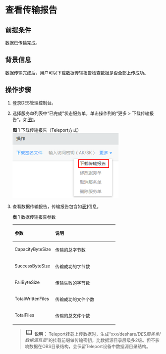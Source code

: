# 查看传输报告<a name="des_01_0025"></a>

## 前提条件<a name="des_01_0051_gen-id1.7.6.12.2"></a>

数据已传输完成。

## 背景信息<a name="des_01_0051_gen-id1.7.6.12.4.2"></a>

数据传输完成后，用户可以下载数据传输报告检查数据是否全部上传成功。

## 操作步骤<a name="des_01_0051_section32325424"></a>

1.  登录DES管理控制台。
2.  选择服务单列表中“已完成”状态服务单，单击操作列的“更多  \> 下载传输报告”。如[图1](#des_01_0051_fig11222155451114)。

    **图 1**  下载传输报告（Teleport方式）<a name="des_01_0051_fig11222155451114"></a>  
    ![](figures/下载传输报告（Teleport方式）.png "下载传输报告（Teleport方式）")

3.  查看数据传输报告，传输报告包含如[表1](#des_01_0051_d0e3814)信息。

    **表 1**  数据传输报告参数

    <a name="des_01_0051_d0e3814"></a>
    <table><thead align="left"><tr id="des_01_0051_row36709949"><th class="cellrowborder" valign="top" width="39.34%" id="mcps1.2.3.1.1"><p id="p20715931"><a name="p20715931"></a><a name="p20715931"></a>参数</p>
    </th>
    <th class="cellrowborder" valign="top" width="60.660000000000004%" id="mcps1.2.3.1.2"><p id="p268861"><a name="p268861"></a><a name="p268861"></a>说明</p>
    </th>
    </tr>
    </thead>
    <tbody><tr id="des_01_0051_row21777804"><td class="cellrowborder" valign="top" width="39.34%" headers="mcps1.2.3.1.1 "><p id="p19171695"><a name="p19171695"></a><a name="p19171695"></a>CapacityByteSize</p>
    </td>
    <td class="cellrowborder" valign="top" width="60.660000000000004%" headers="mcps1.2.3.1.2 "><p id="p9403471"><a name="p9403471"></a><a name="p9403471"></a>传输的总字节数</p>
    </td>
    </tr>
    <tr id="des_01_0051_row17522377"><td class="cellrowborder" valign="top" width="39.34%" headers="mcps1.2.3.1.1 "><p id="p10026414"><a name="p10026414"></a><a name="p10026414"></a>SuccessByteSize</p>
    </td>
    <td class="cellrowborder" valign="top" width="60.660000000000004%" headers="mcps1.2.3.1.2 "><p id="p6833220"><a name="p6833220"></a><a name="p6833220"></a>传输成功的字节数</p>
    </td>
    </tr>
    <tr id="des_01_0051_row61498985"><td class="cellrowborder" valign="top" width="39.34%" headers="mcps1.2.3.1.1 "><p id="p15361866"><a name="p15361866"></a><a name="p15361866"></a>FailByteSize</p>
    </td>
    <td class="cellrowborder" valign="top" width="60.660000000000004%" headers="mcps1.2.3.1.2 "><p id="p36351665"><a name="p36351665"></a><a name="p36351665"></a>传输失败的字节数</p>
    </td>
    </tr>
    <tr id="des_01_0051_row58729529"><td class="cellrowborder" valign="top" width="39.34%" headers="mcps1.2.3.1.1 "><p id="p59471393"><a name="p59471393"></a><a name="p59471393"></a>TotalWrittenFiles</p>
    </td>
    <td class="cellrowborder" valign="top" width="60.660000000000004%" headers="mcps1.2.3.1.2 "><p id="p52453505"><a name="p52453505"></a><a name="p52453505"></a>传输成功的文件个数</p>
    </td>
    </tr>
    <tr id="row16540192834317"><td class="cellrowborder" valign="top" width="39.34%" headers="mcps1.2.3.1.1 "><p id="p5367175017387"><a name="p5367175017387"></a><a name="p5367175017387"></a>TotalFiles</p>
    </td>
    <td class="cellrowborder" valign="top" width="60.660000000000004%" headers="mcps1.2.3.1.2 "><p id="p554082814312"><a name="p554082814312"></a><a name="p554082814312"></a>传输的总文件个数</p>
    </td>
    </tr>
    </tbody>
    </table>

    >![](public_sys-resources/icon-note.gif) **说明：** 
    >Teleport挂载上传数据时，生成“xxx/deshare/_DES服务单_/_数据源目录_”的挂载前缀做传输密钥，比数据源目录层级多2级。但不影响数据在OBS目录结构，会保留Teleport设备中数据源目录结构。


